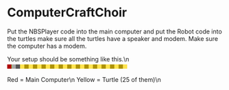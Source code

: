# ComputerCraftChoir

Put the NBSPlayer code into the main computer and put the Robot code into the turtles make sure all the turtles have a speaker and modem. Make sure the computer has a modem.

Your setup should be something like this.\n
![Example](/Assets/Preview.png)

Red = Main Computer\n
Yellow = Turtle (25 of them)\n
